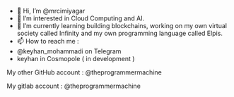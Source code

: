 - 👋 Hi, I’m @mrcimiyagar
- 👀 I’m interested in Cloud Computing and AI.
- 🌱 I’m currently learning building blockchains, working on my own virtual society called Infinity and my own programming language called Elpis.
- 📫 How to reach me : 
-   @keyhan_mohammadi on Telegram
-   keyhan in Cosmopole ( in development )

My other GitHub account : @theprogrammermachine

My gitlab account : @theprogrammermachine

<!---
mrcimiyagar/mrcimiyagar is a ✨ special ✨ repository because its `README.md` (this file) appears on your GitHub profile.
You can click the Preview link to take a look at your changes.
--->
